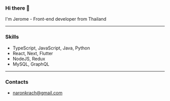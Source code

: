 ### Hi there 👋

I'm Jerome - Front-end developer from Thailand

---

### Skills

* TypeScript, JavaScript, Java, Python
* React, Next, Flutter
* NodeJS, Redux
* MySQL, GraphQL

---

### Contacts

* naronkrach@gmail.com

